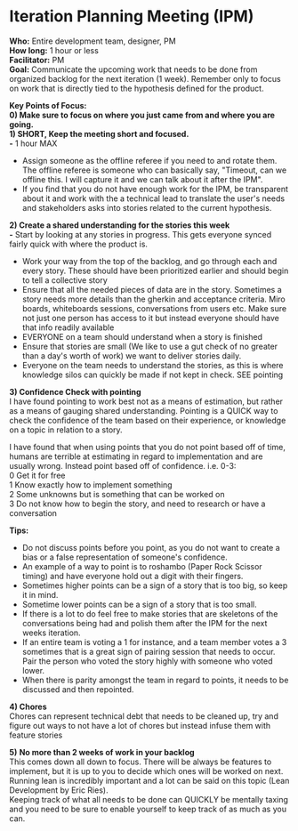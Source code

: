 # Iteration Planning Meeting \(IPM\)

**Who:** Entire development team, designer, PM  
**How long:** 1 hour or less  
**Facilitator:** PM  
**Goal:** Communicate the upcoming work that needs to be done from organized backlog for the next iteration \(1 week\). Remember only to focus on work that is directly tied to the hypothesis defined for the product.

**Key Points of Focus:  
0\) Make sure to focus on where you just came from and where you are going.  
1\) SHORT, Keep the meeting short and focused.  
-** 1 hour MAX  
- Assign someone as the offline referee if you need to and rotate them. The offline referee is someone who can basically say, "Timeout, can we offline this. I will capture it and we can talk about it after the IPM".  
- If you find that you do not have enough work for the IPM, be transparent about it and work with the a technical lead to translate the user's needs and stakeholders asks into stories related to the current hypothesis. 

**2\) Create a shared understanding for the stories this week  
-** Start by looking at any stories in progress. This gets everyone synced fairly quick with where the product is.  
- Work your way from the top of the backlog, and go through each and every story. These should have been prioritized earlier and should begin to tell a collective story  
- Ensure that all the needed pieces of data are in the story. Sometimes a story needs more details than the gherkin and acceptance criteria. Miro boards, whiteboards sessions, conversations from users etc. Make sure not just one person has access to it but instead everyone should have that info readily available  
- EVERYONE on a team should understand when a story is finished  
- Ensure that stories are small \(We like to use a gut check of no greater than a day's worth of work\) we want to deliver stories daily.  
- Everyone on the team needs to understand the stories, as this is where knowledge silos can quickly be made if not kept in check. SEE pointing

**3\) Confidence Check with pointing**  
I have found pointing to work best not as a means of estimation, but rather as a means of gauging shared understanding. Pointing is a QUICK way to check the confidence of the team based on their experience, or knowledge on a topic in relation to a story.   
  
I have found that when using points that you do not point based off of time, humans are terrible at estimating in regard to implementation and are usually wrong. Instead point based off of confidence. i.e. 0-3:  
0 Get it for free  
1 Know exactly how to implement something  
2 Some unknowns but is something that can be worked on  
3 Do not know how to begin the story, and need to research or have a conversation  
  
**Tips:**  
- Do not discuss points before you point, as you do not want to create a bias or a false representation of someone's confidence.  
- An example of a way to point is to roshambo \(Paper Rock Scissor timing\) and have everyone hold out a digit with their fingers.  
- Sometimes higher points can be a sign of a story that is too big, so keep it in mind.  
- Sometime lower points can be a sign of a story that is too small.  
- If there is a lot to do feel free to make stories that are skeletons of the conversations being had and polish them after the IPM for the next weeks iteration.  
- If an entire team is voting a 1 for instance, and a team member votes a 3 sometimes that is a great sign of pairing session that needs to occur. Pair the person who voted the story highly with someone who voted lower.  
- When there is parity amongst the team in regard to points, it needs to be discussed and then repointed.

**4\) Chores**  
Chores can represent technical debt that needs to be cleaned up, try and figure out ways to not have a lot of chores but instead infuse them with feature stories

**5\)** **No more than 2 weeks of work in your backlog**  
This comes down all down to focus. There will be always be features to implement, but it is up to you to decide which ones will be worked on next.  
Running lean is incredibly important and a lot can be said on this topic \(Lean Development by Eric Ries\).  
Keeping track of what all needs to be done can QUICKLY be mentally taxing and you need to be sure to enable yourself to keep track of as much as you can.

